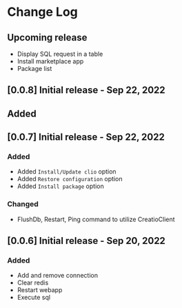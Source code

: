 # Change Log

## Upcoming release

- Display SQL request in a table
- Install marketplace app
- Package list

## [0.0.8] Initial release  - Sep 22, 2022

## Added



## [0.0.7] Initial release  - Sep 22, 2022

### Added

- Added `Install/Update clio` option
- Added `Restore configuration` option
- Added `Install package` option

### Changed

- FlushDb, Restart, Ping command to utilize CreatioClient


## [0.0.6] Initial release  - Sep 20, 2022

### Added

- Add and remove connection
- Clear redis
- Restart webapp
- Execute sql
